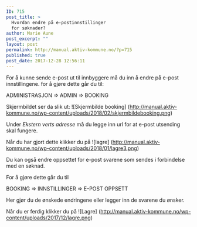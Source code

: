 ```yaml
---
ID: 715
post_title: >
  Hvordan endre på e-postinnstillinger
  for søknader?
author: Marie Aune
post_excerpt: ""
layout: post
permalink: http://manual.aktiv-kommune.no/?p=715
published: true
post_date: 2017-12-28 12:56:11
---
```

For å kunne sende e-post ut til innbyggere må du inn å endre på e-post innstillingene. 
for å gjøre dette går du til:

ADMINISTRASJON => ADMIN => BOOKING

Skjermbildet ser da slik ut: 
![Skjermbilde booking] (http://manual.aktiv-kommune.no/wp-content/uploads/2018/02/skjermbildebooking.png)

Under *Ekstern verts adresse* må du legge inn url for at e-post utsending skal fungere. 

Når du har gjort dette klikker du på 
![lagre] (http://manual.aktiv-kommune.no/wp-content/uploads/2018/01/lagre3.png)


Du kan også endre oppsettet for e-post svarene som sendes i forbindelse med en søknad. 

For å gjøre dette går du til

BOOKING => INNSTILLINGER => E-POST OPPSETT

Her gjør du de ønskede endringene eller legger inn de svarene du ønsker. 

Når du er ferdig klikker du på
![Lagre] (http://manual.aktiv-kommune.no/wp-content/uploads/2017/12/lagre.png)